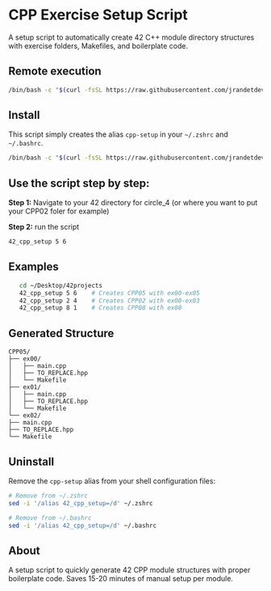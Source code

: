 # CPP Exercise Setup Script

A setup script to automatically create 42 C++ module directory structures with exercise folders, Makefiles, and boilerplate code.

## Remote execution
```sh
/bin/bash -c "$(curl -fsSL https://raw.githubusercontent.com/jrandetdev/42_cpp_setup/main/42_cpp_setup.sh)" 5 6
```

## Install

This script simply creates the alias `cpp-setup` in your `~/.zshrc` and `~/.bashrc`.
```sh
/bin/bash -c "$(curl -fsSL https://raw.githubusercontent.com/jrandetdev/42_cpp_setup/main/install.sh)"
```

## Use the script step by step:

**Step 1:**
Navigate to your 42 directory for circle_4 (or where you want to put your CPP02 foler for example)

**Step 2:**
run the script
```sh
42_cpp_setup 5 6
```

## Examples
```sh
   cd ~/Desktop/42projects
   42_cpp_setup 5 6    # Creates CPP05 with ex00-ex05
   42_cpp_setup 2 4    # Creates CPP02 with ex00-ex03
   42_cpp_setup 8 1    # Creates CPP08 with ex00
```

## Generated Structure
```
CPP05/
├── ex00/
│   ├── main.cpp
│   ├── TO_REPLACE.hpp
│   └── Makefile
├── ex01/
│   ├── main.cpp
│   ├── TO_REPLACE.hpp
│   └── Makefile
└── ex02/
├── main.cpp
├── TO_REPLACE.hpp
└── Makefile
```

## Uninstall
Remove the `cpp-setup` alias from your shell configuration files:
```sh
# Remove from ~/.zshrc
sed -i '/alias 42_cpp_setup=/d' ~/.zshrc

# Remove from ~/.bashrc  
sed -i '/alias 42_cpp_setup=/d' ~/.bashrc
```

## About

A setup script to quickly generate 42 CPP module structures with proper boilerplate code. Saves 15-20 minutes of manual setup per module.
